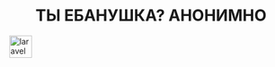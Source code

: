 <h1 align="center">ТЫ ЕБАНУШКА? АНОНИМНО</h1>
<img src="https://www-uploads.scaleway.com/Private_Networks_Illustration_Banner_563f9cbbf3.webp" alt=" laravel" width="40" height="40"/>

